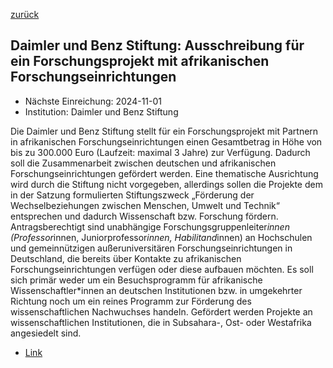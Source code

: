 [zurück](/funding/)

## Daimler und Benz Stiftung: Ausschreibung für ein Forschungsprojekt mit afrikanischen Forschungseinrichtungen

* Nächste Einreichung: 2024-11-01
* Institution: Daimler und Benz Stiftung

Die Daimler und Benz Stiftung stellt für ein Forschungsprojekt mit Partnern in afrikanischen Forschungseinrichtungen einen Gesamtbetrag in Höhe von bis zu 300.000 Euro (Laufzeit: maximal 3 Jahre) zur Verfügung. Dadurch soll die Zusammenarbeit zwischen deutschen und afrikanischen Forschungseinrichtungen gefördert werden. Eine thematische Ausrichtung wird durch die Stiftung nicht vorgegeben, allerdings sollen die Projekte dem in der Satzung formulierten Stiftungszweck „Förderung der Wechselbeziehungen zwischen Menschen, Umwelt und Technik“ entsprechen und dadurch Wissenschaft bzw. Forschung fördern.
Antragsberechtigt sind unabhängige Forschungsgruppenleiter*innen (Professor*innen, Juniorprofessor*innen, Habilitand*innen) an Hochschulen und gemeinnützigen außeruniversitären Forschungseinrichtungen in Deutschland, die bereits über Kontakte zu afrikanischen Forschungseinrichtungen verfügen oder diese aufbauen möchten. Es soll sich primär weder um ein Besuchsprogramm für afrikanische Wissenschaftler*innen an deutschen Institutionen bzw. in umgekehrter Richtung noch um ein reines Programm zur Förderung des wissenschaftlichen Nachwuchses handeln. Gefördert werden Projekte an wissenschaftlichen Institutionen, die in Subsahara-, Ost- oder Westafrika angesiedelt sind.

* [Link](https://www.daimler-benz-stiftung.de/cms/de/forschen/forschung-in-afrika.html)